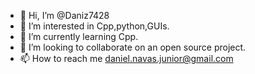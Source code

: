 - 👋 Hi, I’m @Daniz7428
- 👀 I’m interested in Cpp,python,GUIs.
- 🌱 I’m currently learning Cpp.
- 💞️ I’m looking to collaborate on an open source project.
- 📫 How to reach me daniel.navas.junior@gmail.com

<!---
Daniz7428/Daniz7428 is a ✨ special ✨ repository because its `README.md` (this file) appears on your GitHub profile.
You can click the Preview link to take a look at your changes.
--->
